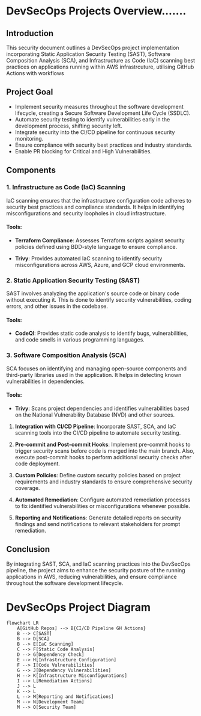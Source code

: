 # DevSecOps Projects Overview.......

## Introduction
This security document outlines a DevSecOps project implementation incorporating Static Application Security Testing (SAST), Software Composition Analysis (SCA), and Infrastructure as Code (IaC) scanning best practices on applications running within AWS infrastrcuture, utilising GitHub Actions with workflows

## Project Goal
- Implement security measures throughout the software development lifecycle, creating a Secure Software Development Life Cycle (SSDLC).
- Automate security testing to identify vulnerabilities early in the development process, shifting security left.
- Integrate security into the CI/CD pipeline for continuous security monitoring.
- Ensure compliance with security best practices and industry standards.
- Enable PR blocking for Critical and High Vulnerabilities.

## Components

### 1. Infrastructure as Code (IaC) Scanning
IaC scanning ensures that the infrastructure configuration code adheres to security best practices and compliance standards. It helps in identifying misconfigurations and security loopholes in cloud infrastructure.

#### Tools:

- **Terraform Compliance**: Assesses Terraform scripts against security policies defined using BDD-style language to ensure compliance.

- **Trivy**: Provides automated IaC scanning to identify security misconfigurations across AWS, Azure, and GCP cloud environments.

### 2. Static Application Security Testing (SAST)

SAST involves analyzing the application's source code or binary code without executing it. This is done to identify security vulnerabilities, coding errors, and other issues in the codebase.

#### Tools:

- **CodeQl**: Provides static code analysis to identify bugs, vulnerabilities, and code smells in various programming languages.

### 3. Software Composition Analysis (SCA)

SCA focuses on identifying and managing open-source components and third-party libraries used in the application. It helps in detecting known vulnerabilities in dependencies.
#### Tools:

- **Trivy**: Scans project dependencies and identifies vulnerabilities based on the National Vulnerability Database (NVD) and other sources.

1. **Integration with CI/CD Pipeline**: Incorporate SAST, SCA, and IaC scanning tools into the CI/CD pipeline to automate security testing.

2. **Pre-commit and Post-commit Hooks**: Implement pre-commit hooks to trigger security scans before code is merged into the main branch. Also, execute post-commit hooks to perform additional security checks after code deployment.

3. **Custom Policies**: Define custom security policies based on project requirements and industry standards to ensure comprehensive security coverage.

4. **Automated Remediation**: Configure automated remediation processes to fix identified vulnerabilities or misconfigurations whenever possible.

5. **Reporting and Notifications**: Generate detailed reports on security findings and send notifications to relevant stakeholders for prompt remediation.

## Conclusion

By integrating SAST, SCA, and IaC scanning practices into the DevSecOps pipeline, the project aims to enhance the security posture of the running applications in AWS, reducing vulnerabilities, and ensure compliance throughout the software development lifecycle.

# DevSecOps Project Diagram

```mermaid
flowchart LR
    A[GitHub Repos] --> B{CI/CD Pipeline GH Actions}
    B --> C[SAST]
    B --> D[SCA]
    B --> E[IaC Scanning]
    C --> F[Static Code Analysis]
    D --> G[Dependency Check]
    E --> H[Infrastructure Configuration]
    F --> I[Code Vulnerabilities]
    G --> J[Dependency Vulnerabilities]
    H --> K[Infrastructure Misconfigurations]
    I --> L[Remediation Actions]
    J --> L
    K --> L
    L --> M[Reporting and Notifications]
    M --> N[Development Team]
    M --> O[Security Team]
